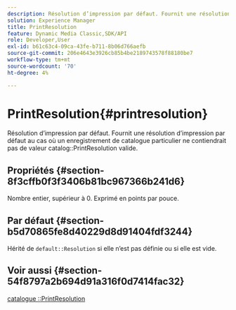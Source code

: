 ```yaml
---
description: Résolution d’impression par défaut. Fournit une résolution d’impression par défaut au cas où un enregistrement de catalogue particulier ne contiendrait pas de valeur PrintResolution de catalogue valide.
solution: Experience Manager
title: PrintResolution
feature: Dynamic Media Classic,SDK/API
role: Developer,User
exl-id: b61c63c4-09ca-43fe-b711-8b06d766aefb
source-git-commit: 206e4643e3926cb85b4be2189743578f88180be7
workflow-type: tm+mt
source-wordcount: '70'
ht-degree: 4%

---
```


# PrintResolution{#printresolution}

Résolution d’impression par défaut. Fournit une résolution d’impression par défaut au cas où un enregistrement de catalogue particulier ne contiendrait pas de valeur catalog::PrintResolution valide.

## Propriétés {#section-8f3cffb0f3f3406b81bc967366b241d6}

Nombre entier, supérieur à 0. Exprimé en points par pouce.

## Par défaut {#section-b5d70865fe8d40229d8d91404fdf3244}

Hérité de `default::Resolution` si elle n’est pas définie ou si elle est vide.

## Voir aussi {#section-54f8797a2b694d91a316f0d7414fac32}

[catalogue ::PrintResolution](../../../../../is-api/image-catalog/image-serving-api-ref/c-image-catalog-reference/c-image-svg-data-reference/c-image-data-reference/r-printresolution-cat.md#reference-4ebb2e136995470b84b7c5e10cb8e5f5)

